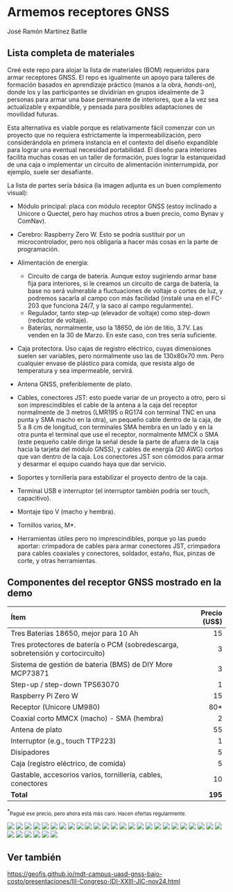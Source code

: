 Armemos receptores GNSS
================
José Ramón Martínez Batlle

## Lista completa de materiales

Creé este repo para alojar la lista de materiales (BOM) requeridos para
armar receptores GNSS. El repo es igualmente un apoyo para talleres de
formación basados en aprendizaje práctico (manos a la obra, *hands-on*),
donde los y las participantes se dividirían en grupos idealmente de 3
personas para armar una base permanente de interiores, que a la vez sea
actualizable y expandible, y pensada para posibles adaptaciones de
movilidad futuras.

Esta alternativa es viable porque es relativamente fácil comenzar con un
proyecto que no requiera estrictamente la impermeabilización, pero
considerándola en primera instancia en el contexto del diseño expandible
para lograr una eventual necesidad portabilidad. El diseño para
interiores facilita muchas cosas en un taller de formación, pues lograr
la estanqueidad de una caja o implementar un circuito de alimentación
ininterrumpida, por ejemplo, suele ser desafiante.

La lista de partes sería básica (la imagen adjunta es un buen
complemento visual):

- Módulo principal: placa con módulo receptor GNSS (estoy inclinado a
  Unicore o Quectel, pero hay muchos otros a buen precio, como Bynav y
  ComNav).

- Cerebro: Raspberry Zero W. Esto se podría sustituir por un
  microcontrolador, pero nos obligaría a hacer más cosas en la parte de
  programación.

- Alimentación de energía:

  - Circuito de carga de batería. Aunque estoy sugiriendo armar base
    fija para interiores, si le creamos un circuito de carga de batería,
    la base no será vulnerable a fluctuaciones de voltaje o cortes de
    luz, y podremos sacarla al campo con más facilidad (instalé una en
    el FC-203 que funciona 24/7, y la saco al campo regularmente).
  - Regulador, tanto step-up (elevador de voltaje) como step-down
    (reductor de voltaje).
  - Baterías, normalmente, uso la 18650, de ión de litio, 3.7V. Las
    venden en la 30 de Marzo. En este caso, con tres sería suficiente.

- Caja protectora. Uso cajas de registro eléctrico, cuyas dimensiones
  suelen ser variables, pero normalmente uso las de 130x80x70 mm. Pero
  cualquier envase de plástico para comida, que resista algo de
  temperatura y sea impermeable, servirá.

- Antena GNSS, preferiblemente de plato.

- Cables, conectores JST: esto puede variar de un proyecto a otro, pero
  sí son imprescindibles el cable de la antena a la caja del receptor
  normalmente de 3 metros (LMR195 o RG174 con terminal TNC en una punta
  y SMA macho en la otra), un pequeño cable dentro de la caja, de 5 a 8
  cm de longitud, con terminales SMA hembra en un lado y en la otra
  punta el terminal que use el receptor, normalmente MMCX o SMA (este
  pequeño cable dirige la señal desde la parte de afuera de la caja
  hacia la tarjeta del módulo GNSS), y cables de energía (20 AWG) cortos
  que van dentro de la caja. Los conectores JST son cómodos para armar y
  desarmar el equipo cuando haya que dar servicio.

- Soportes y tornillería para estabilizar el proyecto dentro de la caja.

- Terminal USB e interruptor (el interruptor también podría ser touch,
  capacitivo).

- Montaje tipo V (macho y hembra).

- Tornillos varios, M\*.

- Herramientas útiles pero no imprescindibles, porque yo las puedo
  aportar: crimpadora de cables para armar conectores JST, crimpadora
  para cables coaxiales y conectores, soldador, estaño, flux, pinzas de
  corte, y otras herramientas.

## Componentes del receptor GNSS mostrado en la demo

| Ítem                                                                            | Precio (US\$) |
|:--------------------------------------------------------------------------------|--------------:|
| Tres Baterías 18650, mejor para 10 Ah                                           |            15 |
| Tres protectores de batería o PCM (sobredescarga, sobretensión y cortocircuito) |             3 |
| Sistema de gestión de bateria (BMS) de DIY More MCP73871                        |             3 |
| Step-up / step-down TPS63070                                                    |             1 |
| Raspberry Pi Zero W                                                             |            15 |
| Receptor (Unicore UM980)                                                        |          80\* |
| Coaxial corto MMCX (macho) - SMA (hembra)                                       |             2 |
| Antena de plato                                                                 |            55 |
| Interruptor (e.g., touch TTP223)                                                |             1 |
| Disipadores                                                                     |             5 |
| Caja (registro eléctrico, de comida)                                            |             5 |
| Gastable, accesorios varios, tornillería, cables, conectores                    |            10 |
| **Total**                                                                       |       **195** |

<sup>\*</sup><small>Pagué ese precio, pero ahora está más caro. Hacen
ofertas regularmente.</small>

![](img/0_0_0_partes-general.jpg) ![](img/0_0_esquematico.png)
![](img/00_18650.jpg) ![](img/01_pcm-proteccion-bateria.jpg)
![](img/02_bms-diy-more-mcp7871.jpg) ![](img/03_TPS63070.jpg)
![](img/04_rpi-zero-w.jpg) ![](img/05_um980.jpg)
![](img/06_mmcx-sma.jpg) ![](img/07_antena-de-plato.jpg)
![](img/08_ttp-223.jpg) ![](img/09_disipadores.jpg) ![](img/10_caja.jpg)
![](img/aplic_00_gnss-deslizamientos.png)
![](img/aplic_01_hormigueros_0_IMG_20250325_164028.jpg)
![](img/aplic_01_hormigueros_mapa.png)
![](img/aplic_02_jardin-botanico-santiago.png)
![](img/aplic_03_puntos_uasd.jpg) ![](img/aplic_04_mdt_uasd.jpg)
![](img/aplic_05_repceptoresIMG_20241109_224524.jpg)
![](img/aplic_06_antenas_carro_IMG_20241110_114536.jpg)
![](img/aplic_07_antena_base_fc_IMG_20241116_140933.jpg)
![](img/aplic_08_receptor_base_arriba_IMG_20250126_211012.jpg)
![](img/aplic_09_receptor_base_abajo_IMG_20250126_211229.jpg)
![](img/aplic_10_mana_IMG_20231208_100215.jpg)
![](img/aplic_11_mana_IMG_20231208_121223.jpg)
![](img/aplic_12_hato_mayor_IMG_20241012_133700.jpg)
![](img/aplic_12_hato_mayor_Screenshot_2024-10-12-11-47-08-436.jpg)
![](img/aplic_13_playa_IMG_20241201_121708.jpg)
![](img/aplic_14_playa_IMG_20241201_121711.jpg)
![](img/aplic_15_mesa_IMG_20250409_145023.jpg)

## Ver también

<https://geofis.github.io/mdt-campus-uasd-gnss-bajo-costo/presentaciones/III-Congreso-IDI-XXIII-JIC-nov24.html>
